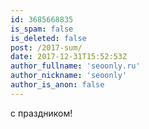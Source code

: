 ```yaml
---
id: 3685668835
is_spam: false
is_deleted: false
post: /2017-sum/
date: 2017-12-31T15:52:53Z
author_fullname: 'seoonly.ru'
author_nickname: 'seoonly'
author_is_anon: false
---
```


<p>с праздником!</p>
